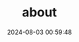 ---
title: about
date: 2024-08-03 00:59:48
aside: false
top_img: false
background: "#f8f9fe"
comments: false
type: "about"
---